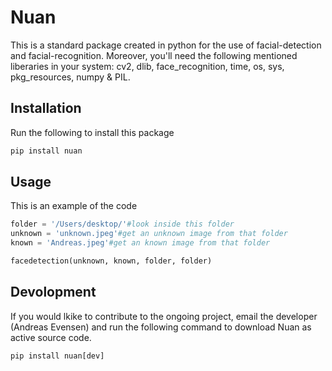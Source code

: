 # Nuan
 This is a standard package created in python for the use of facial-detection and facial-recognition. Moreover, you'll need the following mentioned liberaries in your system: cv2, dlib, face_recognition, time, os, sys, pkg_resources, numpy & PIL.

 ## Installation

 Run the following to install this package
 ``` python
pip install nuan
 ```

 ## Usage

 This is an example of the code
 ```python
folder = '/Users/desktop/'#look inside this folder
unknown = 'unknown.jpeg'#get an unknown image from that folder
known = 'Andreas.jpeg'#get an known image from that folder

facedetection(unknown, known, folder, folder)
```

## Devolopment
If you would lkike to contribute to the ongoing project, email the developer (Andreas Evensen) and run the following command to download Nuan as active source code.

```python
pip install nuan[dev]
```
